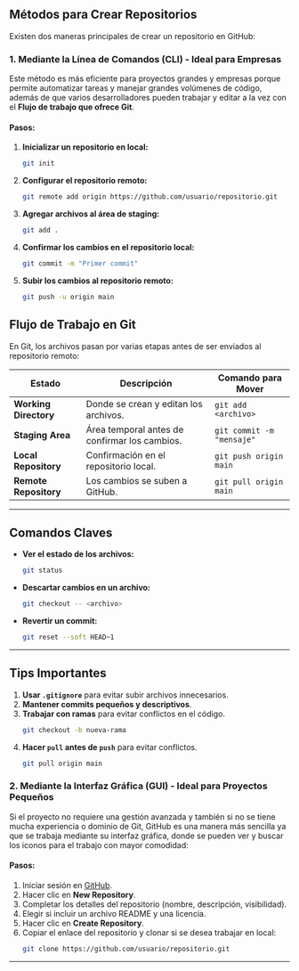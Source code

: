 ## Métodos para Crear Repositorios

Existen dos maneras principales de crear un repositorio en GitHub:

### 1. Mediante la Línea de Comandos (CLI) - Ideal para Empresas

Este método es más eficiente para proyectos grandes y empresas porque permite automatizar tareas y manejar grandes volúmenes de código, además de que varios desarrolladores pueden trabajar y editar a la vez con el **Flujo de trabajo que ofrece Git**.

#### Pasos:
1. **Inicializar un repositorio en local:**
   ```bash
   git init
   ```
2. **Configurar el repositorio remoto:**
   ```bash
   git remote add origin https://github.com/usuario/repositorio.git
   ```
3. **Agregar archivos al área de staging:**
   ```bash
   git add .
   ```
4. **Confirmar los cambios en el repositorio local:**
   ```bash
   git commit -m "Primer commit"
   ```
5. **Subir los cambios al repositorio remoto:**
   ```bash
   git push -u origin main
   ```

## Flujo de Trabajo en Git

En Git, los archivos pasan por varias etapas antes de ser enviados al repositorio remoto:

| Estado             | Descripción                                            | Comando para Mover |
|--------------------|----------------------------------------------------|----------------------|
| **Working Directory** | Donde se crean y editan los archivos.            | `git add <archivo>`  |
| **Staging Area**   | Área temporal antes de confirmar los cambios.      | `git commit -m "mensaje"` |
| **Local Repository** | Confirmación en el repositorio local.             | `git push origin main` |
| **Remote Repository** | Los cambios se suben a GitHub.                   | `git pull origin main` |

---

## Comandos Claves

- **Ver el estado de los archivos:**
  ```bash
  git status
  ```
- **Descartar cambios en un archivo:**
  ```bash
  git checkout -- <archivo>
  ```
- **Revertir un commit:**
  ```bash
  git reset --soft HEAD~1
  ```

---

## Tips Importantes

1. **Usar `.gitignore`** para evitar subir archivos innecesarios.
2. **Mantener commits pequeños y descriptivos**.
3. **Trabajar con ramas** para evitar conflictos en el código.
   ```bash
   git checkout -b nueva-rama
   ```
4. **Hacer `pull` antes de `push`** para evitar conflictos.
   ```bash
   git pull origin main
   ```

### 2. Mediante la Interfaz Gráfica (GUI) - Ideal para Proyectos Pequeños

Si el proyecto no requiere una gestión avanzada y también si no se tiene mucha experiencia o dominio de Git, GitHub es una manera más sencilla ya que se trabaja mediante su interfaz gráfica, donde se pueden ver y buscar los iconos para el trabajo con mayor comodidad:

#### Pasos:
1. Iniciar sesión en [GitHub](https://github.com/).
2. Hacer clic en **New Repository**.
3. Completar los detalles del repositorio (nombre, descripción, visibilidad).
4. Elegir si incluir un archivo README y una licencia.
5. Hacer clic en **Create Repository**.
6. Copiar el enlace del repositorio y clonar si se desea trabajar en local:
   ```bash
   git clone https://github.com/usuario/repositorio.git
   ```

---


